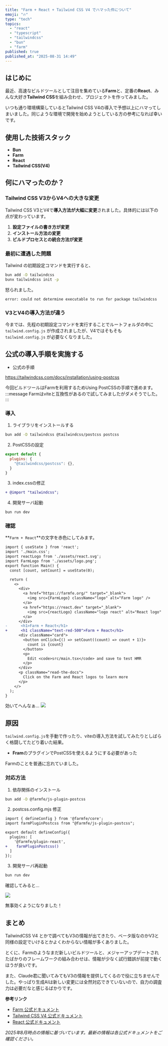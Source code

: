 ```yaml
---
title: "Farm + React + Tailwind CSS V4 でハマった件について"
emoji: "🔥"
type: "tech"
topics:
  - "react"
  - "typescript"
  - "tailwindcss"
  - "bun"
  - "farm"
published: true
published_at: "2025-08-31 14:49"
---
```


## はじめに

最近、高速なビルドツールとして注目を集めている**Farm**と、定番の**React**、みんな大好き**Tailwind CSS**を組み合わせ、プロジェクトを作ってみました。

いつも通り環境構築しているとTailwind CSS V4の導入で予想以上にハマってしまいました。同じような環境で開発を始めようとしている方の参考になれば幸いです。

## 使用した技術スタック

- **Bun**
- **Farm**
- **React**
- **Tailwind CSS(V4)**

## 何にハマったのか？

### Tailwind CSS V3からV4への大きな変更

Tailwind CSS V3とV4で**導入方法が大幅に変更**されました。具体的には以下の点が変わっています。

1. **設定ファイルの書き方が変更**
2. **インストール方法の変更**
3. **ビルドプロセスとの統合方法が変更**

### 最初に遭遇した問題

Tailwind の初期設定コマンドを実行すると、

```bash
bun add -D tailwindcss
bunx tailwindcss init -p
```

怒られました。

```
error: could not determine executable to run for package tailwindcss
```


### V3とV4の導入方法が違う

今までは、先程の初期設定コマンドを実行することでルートフォルダの中に `tailwind.config.js` が作成されましたが、V4ではそもそも `tailwind.config.js` が必要なくなりました。


## 公式の導入手順を実施する

- 公式の手順

https://tailwindcss.com/docs/installation/using-postcss

今回ビルドツールはFarmを利用するためUsing PostCSSの手順で進めます。
:::message
Farmはviteと互換性があるので試してみましたがダメそうでした。
:::

### 導入

1. ライブラリをインストールする
```bash
bun add -D tailwindcss @tailwindcss/postcss postcss
```

2. PostCSSの設定
```js:postcss.config.mjs
export default {
  plugins: {
    "@tailwindcss/postcss": {},
  }
}
```

3. index.cssの修正
```diff css:src/index.css
+ @import "tailwindcss";
```

4. 開発サーバ起動
```bash
bun run dev
```

### 確認

**`Farm + React`**の文字を赤色にしてみます。

```diff ts:src/main.tsx
import { useState } from 'react';
import './main.css';
import reactLogo from './assets/react.svg';
import FarmLogo from './assets/logo.png';
export function Main() {
  const [count, setCount] = useState(0);

  return (
    <>
      <div>
        <a href="https://farmfe.org/" target="_blank">
          <img src={FarmLogo} className="logo" alt="Farm logo" />
        </a>
        <a href="https://react.dev" target="_blank">
          <img src={reactLogo} className="logo react" alt="React logo" />
        </a>
      </div>
-      <h1>Farm + React</h1>
+      <h1 className="text-red-500">Farm + React</h1>
      <div className="card">
        <button onClick={() => setCount((count) => count + 1)}>
          count is {count}
        </button>
        <p>
          Edit <code>src/main.tsx</code> and save to test HMR
        </p>
      </div>
      <p className="read-the-docs">
        Click on the Farm and React logos to learn more
      </p>
    </>
  );
}
```

効いてへんなぁ…
![](https://storage.googleapis.com/zenn-user-upload/c5790b8a1a95-20250831.png)

## 原因

`tailwind.config.js`を手動で作ったり、viteの導入方法を試してみたりとしばらく格闘してたどり着いた結果。

- **Fram**のプラグインでPostCSSを使えるようにする必要があった

Farmのことを普通に忘れていました。

### 対応方法

1. 依存関係のインストール
```bash
bun add -D @farmfe/js-plugin-postcss
```

2. postcss.config.mjs 修正
```diff js:postcss.config.mjs
import { defineConfig } from '@farmfe/core';
import farmPluginPostcss from "@farmfe/js-plugin-postcss";

export default defineConfig({
  plugins: [
    '@farmfe/plugin-react',
+    farmPluginPostcss()
  ]
});
```

3. 開発サーバ再起動
```bash
bun run dev
```

確認してみると…

![](https://storage.googleapis.com/zenn-user-upload/7c8f3da822c0-20250831.png)

無事効くようになりました！

## まとめ

TailwindCSS V4 とかで調べてもV3の情報が出てきたり、ベータ版なのかV3と同様の設定でいけるとかよくわからない情報が多くありました。

とくに、Farmのようなまだ新しいビルドツールと、メジャーアップデートされたばかりのフレームワークの組み合わせは、情報が少なく試行錯誤が前提で動くほうが良いです。

また、Claude君に聞いてみてもV3の情報を提供してくるので役に立ちませんでした。やっぱり生成AIは新しい変更には全然対応できていないので、自力の調査力は必要だなと感じるばかりです。

**参考リンク**
- [Farm 公式ドキュメント](https://farmfe.org/)
- [Tailwind CSS V4 公式ドキュメント](https://tailwindcss.com/)
- [React 公式ドキュメント](https://react.dev/)

*2025年8月時点の情報に基づいています。最新の情報は各公式ドキュメントをご確認ください。*